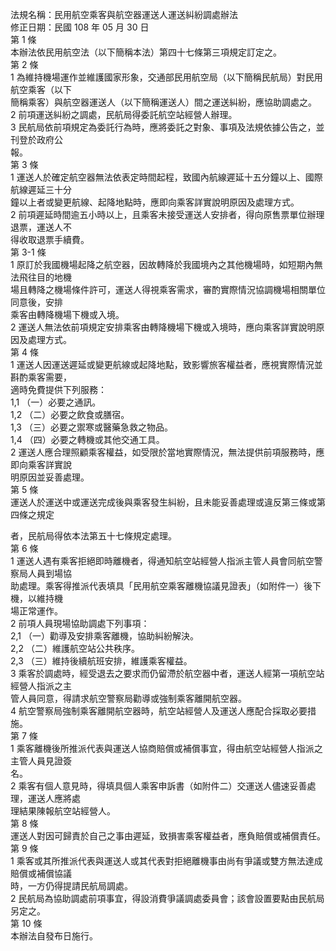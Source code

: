 法規名稱：民用航空乘客與航空器運送人運送糾紛調處辦法  
修正日期：民國 108 年 05 月 30 日  
第 1 條  
本辦法依民用航空法（以下簡稱本法）第四十七條第三項規定訂定之。  
第 2 條  
1 為維持機場運作並維護國家形象，交通部民用航空局（以下簡稱民航局）對民用航空乘客（以下  
簡稱乘客）與航空器運送人（以下簡稱運送人）間之運送糾紛，應協助調處之。  
2 前項運送糾紛之調處，民航局得委託航空站經營人辦理。  
3 民航局依前項規定為委託行為時，應將委託之對象、事項及法規依據公告之，並刊登於政府公  
報。  
第 3 條  
1 運送人於確定航空器無法依表定時間起程，致國內航線遲延十五分鐘以上、國際航線遲延三十分  
鐘以上者或變更航線、起降地點時，應即向乘客詳實說明原因及處理方式。  
2 前項遲延時間逾五小時以上，且乘客未接受運送人安排者，得向原售票單位辦理退票，運送人不  
得收取退票手續費。  
第 3-1 條  
1 原訂於我國機場起降之航空器，因故轉降於我國境內之其他機場時，如短期內無法飛往目的地機  
場且轉降之機場條件許可，運送人得視乘客需求，審酌實際情況協調機場相關單位同意後，安排  
乘客由轉降機場下機或入境。  
2 運送人無法依前項規定安排乘客由轉降機場下機或入境時，應向乘客詳實說明原因及處理方式。  
第 4 條  
1 運送人因運送遲延或變更航線或起降地點，致影響旅客權益者，應視實際情況並斟酌乘客需要，  
適時免費提供下列服務：  
1,1 （一）必要之通訊。  
1,2 （二）必要之飲食或膳宿。  
1,3 （三）必要之禦寒或醫藥急救之物品。  
1,4 （四）必要之轉機或其他交通工具。  
2 運送人應合理照顧乘客權益，如受限於當地實際情況，無法提供前項服務時，應即向乘客詳實說  
明原因並妥善處理。  
第 5 條  
運送人於運送中或運送完成後與乘客發生糾紛，且未能妥善處理或違反第三條或第四條之規定  


者，民航局得依本法第五十七條規定處理。  
第 6 條  
1 運送人遇有乘客拒絕即時離機者，得通知航空站經營人指派主管人員會同航空警察局人員到場協  
助處理。乘客得推派代表填具「民用航空乘客離機協議見證表」（如附件一）後下機，以維持機  
場正常運作。  
2 前項人員現場協助調處下列事項：  
2,1 （一）勸導及安排乘客離機，協助糾紛解決。  
2,2 （二）維護航空站公共秩序。  
2,3 （三）維持後續航班安排，維護乘客權益。  
3 乘客於調處時，經受退去之要求而仍留滯於航空器中者，運送人經第一項航空站經營人指派之主  
管人員同意，得請求航空警察局勸導或強制乘客離開航空器。  
4 航空警察局強制乘客離開航空器時，航空站經營人及運送人應配合採取必要措施。  
第 7 條  
1 乘客離機後所推派代表與運送人協商賠償或補償事宜，得由航空站經營人指派之主管人員見證簽  
名。  
2 乘客有個人意見時，得填具個人乘客申訴書（如附件二）交運送人儘速妥善處理，運送人應將處  
理結果陳報航空站經營人。  
第 8 條  
運送人對因可歸責於自己之事由遲延，致損害乘客權益者，應負賠償或補償責任。  
第 9 條  
1 乘客或其所推派代表與運送人或其代表對拒絕離機事由尚有爭議或雙方無法達成賠償或補償協議  
時，一方仍得提請民航局調處。  
2 民航局為協助調處前項事宜，得設消費爭議調處委員會；該會設置要點由民航局另定之。  
第 10 條  
本辦法自發布日施行。  


